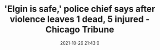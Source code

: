 ---
"title": "'Elgin is safe,' police chief says after violence leaves 1 dead, 5 injured - Chicago Tribune"
"date": "2021-10-26 21:43:0"
"feed_name": "GOOGLENEWSINDUSTRIAL"
"feed_website": "https://news.google.com/search?q=industrial%2Bincident&hl=en-US&gl=US&ceid=US:en"
"feed_rss": "https://news.google.com/rss/search?q=industrial%2Bincident&hl=en-US&gl=US&ceid=US:en"
"link": "https://www.chicagotribune.com/suburbs/elgin-courier-news/ct-ecn-elgin-violence-st-1027-20211026-4oxhayjgkrgwbodychs2oish4y-story.html"
"source": "{'href': 'https://www.chicagotribune.com', 'title': 'Chicago Tribune'}"
"file": "_posts/2021-1-1-ce7694548c4948a895d9b37ad0d341cf2c2e7c72.md"
"accident": "1"
"drilling": "0"
"dead": "1"
"injured": "5"
"arrested": "0"
"place": "elgin"
"where": "unknown site"
"causes": "unknown"
"place_uri": "http://en.wikipedia.org/wiki/Elgin%2C_Illinois"
---